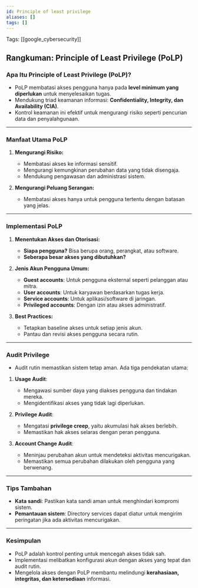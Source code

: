 ```yaml
---
id: Principle of least privilege
aliases: []
tags: []
---
```


Tags: [[google_cybersecurity]]

## **Rangkuman: Principle of Least Privilege (PoLP)**

### **Apa Itu Principle of Least Privilege (PoLP)?**
- PoLP membatasi akses pengguna hanya pada **level minimum yang diperlukan** untuk menyelesaikan tugas.
- Mendukung triad keamanan informasi: **Confidentiality, Integrity, dan Availability (CIA)**.
- Kontrol keamanan ini efektif untuk mengurangi risiko seperti pencurian data dan penyalahgunaan.

---

### **Manfaat Utama PoLP**
1. **Mengurangi Risiko:**
   - Membatasi akses ke informasi sensitif.
   - Mengurangi kemungkinan perubahan data yang tidak disengaja.
   - Mendukung pengawasan dan administrasi sistem.

2. **Mengurangi Peluang Serangan:**
   - Membatasi akses hanya untuk pengguna tertentu dengan batasan yang jelas.

---

### **Implementasi PoLP**
1. **Menentukan Akses dan Otorisasi:**
   - **Siapa pengguna?** Bisa berupa orang, perangkat, atau software.
   - **Seberapa besar akses yang dibutuhkan?**

2. **Jenis Akun Pengguna Umum:**
   - **Guest accounts**: Untuk pengguna eksternal seperti pelanggan atau mitra.
   - **User accounts**: Untuk karyawan berdasarkan tugas kerja.
   - **Service accounts**: Untuk aplikasi/software di jaringan.
   - **Privileged accounts**: Dengan izin atau akses administratif.

3. **Best Practices:**
   - Tetapkan baseline akses untuk setiap jenis akun.
   - Pantau dan revisi akses pengguna secara rutin.

---

### **Audit Privilege**
- Audit rutin memastikan sistem tetap aman. Ada tiga pendekatan utama:

1. **Usage Audit**:
   - Mengawasi sumber daya yang diakses pengguna dan tindakan mereka.
   - Mengidentifikasi akses yang tidak lagi diperlukan.

2. **Privilege Audit**:
   - Mengatasi **privilege creep**, yaitu akumulasi hak akses berlebih.
   - Memastikan hak akses selaras dengan peran pengguna.

3. **Account Change Audit**:
   - Meninjau perubahan akun untuk mendeteksi aktivitas mencurigakan.
   - Memastikan semua perubahan dilakukan oleh pengguna yang berwenang.

---

### **Tips Tambahan**
- **Kata sandi**: Pastikan kata sandi aman untuk menghindari kompromi sistem.
- **Pemantauan sistem**: Directory services dapat diatur untuk mengirim peringatan jika ada aktivitas mencurigakan.

---

### **Kesimpulan**
- PoLP adalah kontrol penting untuk mencegah akses tidak sah.
- Implementasi melibatkan konfigurasi akun dengan akses yang tepat dan audit rutin.
- Mengelola akses dengan PoLP membantu melindungi **kerahasiaan, integritas, dan ketersediaan** informasi.
